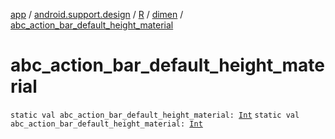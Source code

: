 [app](../../../index.md) / [android.support.design](../../index.md) / [R](../index.md) / [dimen](index.md) / [abc_action_bar_default_height_material](./abc_action_bar_default_height_material.md)

# abc_action_bar_default_height_material

`static val abc_action_bar_default_height_material: `[`Int`](https://kotlinlang.org/api/latest/jvm/stdlib/kotlin/-int/index.html)
`static val abc_action_bar_default_height_material: `[`Int`](https://kotlinlang.org/api/latest/jvm/stdlib/kotlin/-int/index.html)